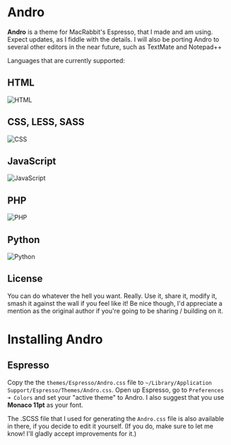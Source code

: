 # Andro

**Andro** is a theme for MacRabbit's Espresso, that I made and am using. Expect updates, as I fiddle with the details.
I will also be porting Andro to several other editors in the near future, such as TextMate and Notepad++

Languages that are currently supported:

## HTML 
![HTML](https://github.com/cyrilmengin/andro/raw/master/examples/AndroExampleHTML.png)

## CSS, LESS, SASS
![CSS](https://github.com/cyrilmengin/andro/raw/master/examples/AndroExampleCSS.png)

## JavaScript 
![JavaScript](https://github.com/cyrilmengin/andro/raw/master/examples/AndroExampleJS.png)

## PHP
![PHP](https://github.com/cyrilmengin/andro/raw/master/examples/AndroExamplePHP.png)

## Python
![Python](https://github.com/cyrilmengin/andro/raw/master/examples/AndroExamplePython.png)

License
-------

You can do whatever the hell you want. Really.
Use it, share it, modify it, smash it against the wall if you feel like it!
Be nice though, I'd appreciate a mention as the original author if you're going to be sharing / building on it.

# Installing Andro

Espresso
--------

Copy the the ``themes/Espresso/Andro.css`` file to ``~/Library/Application Support/Espresso/Themes/Andro.css``.
Open up Espresso,  go to ``Preferences ➜ Colors`` and set your "active theme" to Andro.
I also suggest that you use **Monaco 11pt** as your font.

The .SCSS file that I used for generating the ``Andro.css`` file is also available in there, if you decide to edit it yourself.
(If you do, make sure to let me know! I'll gladly accept improvements for it.)